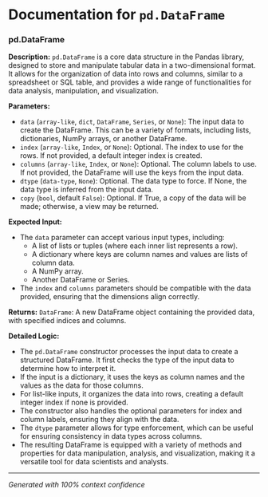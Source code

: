 # Documentation for `pd.DataFrame`

### pd.DataFrame

**Description:**
`pd.DataFrame` is a core data structure in the Pandas library, designed to store and manipulate tabular data in a two-dimensional format. It allows for the organization of data into rows and columns, similar to a spreadsheet or SQL table, and provides a wide range of functionalities for data analysis, manipulation, and visualization.

**Parameters:**
- `data` (`array-like`, `dict`, `DataFrame`, `Series`, or `None`): The input data to create the DataFrame. This can be a variety of formats, including lists, dictionaries, NumPy arrays, or another DataFrame.
- `index` (`array-like`, `Index`, or `None`): Optional. The index to use for the rows. If not provided, a default integer index is created.
- `columns` (`array-like`, `Index`, or `None`): Optional. The column labels to use. If not provided, the DataFrame will use the keys from the input data.
- `dtype` (`data-type`, `None`): Optional. The data type to force. If None, the data type is inferred from the input data.
- `copy` (`bool`, default `False`): Optional. If True, a copy of the data will be made; otherwise, a view may be returned.

**Expected Input:**
- The `data` parameter can accept various input types, including:
  - A list of lists or tuples (where each inner list represents a row).
  - A dictionary where keys are column names and values are lists of column data.
  - A NumPy array.
  - Another DataFrame or Series.
- The `index` and `columns` parameters should be compatible with the data provided, ensuring that the dimensions align correctly.

**Returns:**
`DataFrame`: A new DataFrame object containing the provided data, with specified indices and columns.

**Detailed Logic:**
- The `pd.DataFrame` constructor processes the input data to create a structured DataFrame. It first checks the type of the input data to determine how to interpret it.
- If the input is a dictionary, it uses the keys as column names and the values as the data for those columns.
- For list-like inputs, it organizes the data into rows, creating a default integer index if none is provided.
- The constructor also handles the optional parameters for index and column labels, ensuring they align with the data.
- The `dtype` parameter allows for type enforcement, which can be useful for ensuring consistency in data types across columns.
- The resulting DataFrame is equipped with a variety of methods and properties for data manipulation, analysis, and visualization, making it a versatile tool for data scientists and analysts.

---
*Generated with 100% context confidence*
